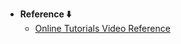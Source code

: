 - **Reference ⬇️**
  - [Online Tutorials Video Reference](https://youtu.be/1DHBVFx6aeY?si=2QnhqP32tMFaCvhj)
